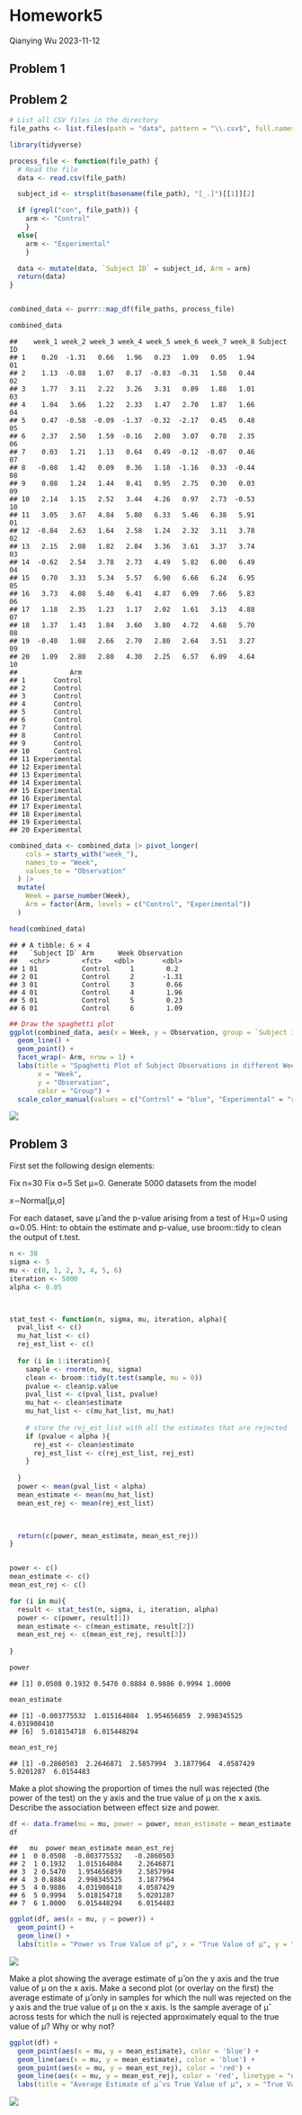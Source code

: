 Homework5
================
Qianying Wu
2023-11-12

## Problem 1

## Problem 2

``` r
# List all CSV files in the directory
file_paths <- list.files(path = "data", pattern = "\\.csv$", full.names = TRUE)

library(tidyverse)

process_file <- function(file_path) {
  # Read the file
  data <- read.csv(file_path)

  subject_id <- strsplit(basename(file_path), "[_.]")[[1]][2]

  if (grepl("con", file_path)) {
    arm <- "Control"
    }
  else{
    arm <- "Experimental"
    }

  data <- mutate(data, `Subject ID` = subject_id, Arm = arm)
  return(data)
}


combined_data <- purrr::map_df(file_paths, process_file)

combined_data
```

    ##    week_1 week_2 week_3 week_4 week_5 week_6 week_7 week_8 Subject ID
    ## 1    0.20  -1.31   0.66   1.96   0.23   1.09   0.05   1.94         01
    ## 2    1.13  -0.88   1.07   0.17  -0.83  -0.31   1.58   0.44         02
    ## 3    1.77   3.11   2.22   3.26   3.31   0.89   1.88   1.01         03
    ## 4    1.04   3.66   1.22   2.33   1.47   2.70   1.87   1.66         04
    ## 5    0.47  -0.58  -0.09  -1.37  -0.32  -2.17   0.45   0.48         05
    ## 6    2.37   2.50   1.59  -0.16   2.08   3.07   0.78   2.35         06
    ## 7    0.03   1.21   1.13   0.64   0.49  -0.12  -0.07   0.46         07
    ## 8   -0.08   1.42   0.09   0.36   1.18  -1.16   0.33  -0.44         08
    ## 9    0.08   1.24   1.44   0.41   0.95   2.75   0.30   0.03         09
    ## 10   2.14   1.15   2.52   3.44   4.26   0.97   2.73  -0.53         10
    ## 11   3.05   3.67   4.84   5.80   6.33   5.46   6.38   5.91         01
    ## 12  -0.84   2.63   1.64   2.58   1.24   2.32   3.11   3.78         02
    ## 13   2.15   2.08   1.82   2.84   3.36   3.61   3.37   3.74         03
    ## 14  -0.62   2.54   3.78   2.73   4.49   5.82   6.00   6.49         04
    ## 15   0.70   3.33   5.34   5.57   6.90   6.66   6.24   6.95         05
    ## 16   3.73   4.08   5.40   6.41   4.87   6.09   7.66   5.83         06
    ## 17   1.18   2.35   1.23   1.17   2.02   1.61   3.13   4.88         07
    ## 18   1.37   1.43   1.84   3.60   3.80   4.72   4.68   5.70         08
    ## 19  -0.40   1.08   2.66   2.70   2.80   2.64   3.51   3.27         09
    ## 20   1.09   2.80   2.80   4.30   2.25   6.57   6.09   4.64         10
    ##             Arm
    ## 1       Control
    ## 2       Control
    ## 3       Control
    ## 4       Control
    ## 5       Control
    ## 6       Control
    ## 7       Control
    ## 8       Control
    ## 9       Control
    ## 10      Control
    ## 11 Experimental
    ## 12 Experimental
    ## 13 Experimental
    ## 14 Experimental
    ## 15 Experimental
    ## 16 Experimental
    ## 17 Experimental
    ## 18 Experimental
    ## 19 Experimental
    ## 20 Experimental

``` r
combined_data <- combined_data |> pivot_longer(
    cols = starts_with("week_"), 
    names_to = "Week",           
    values_to = "Observation"   
  ) |>
  mutate(
    Week = parse_number(Week),
    Arm = factor(Arm, levels = c("Control", "Experimental"))
  )

head(combined_data)
```

    ## # A tibble: 6 × 4
    ##   `Subject ID` Arm      Week Observation
    ##   <chr>        <fct>   <dbl>       <dbl>
    ## 1 01           Control     1        0.2 
    ## 2 01           Control     2       -1.31
    ## 3 01           Control     3        0.66
    ## 4 01           Control     4        1.96
    ## 5 01           Control     5        0.23
    ## 6 01           Control     6        1.09

``` r
## Draw the spaghetti plot
ggplot(combined_data, aes(x = Week, y = Observation, group = `Subject ID`, color = Arm)) +
  geom_line() +
  geom_point() +
  facet_wrap(~ Arm, nrow = 1) + 
  labs(title = "Spaghetti Plot of Subject Observations in different Weeks",
       x = "Week",
       y = "Observation",
       color = "Group") +
  scale_color_manual(values = c("Control" = "blue", "Experimental" = "red"))
```

![](p8105_hw5_qw2418_files/figure-gfm/unnamed-chunk-1-1.png)<!-- -->

## Problem 3

First set the following design elements:

Fix n=30 Fix σ=5 Set μ=0. Generate 5000 datasets from the model

x∼Normal\[μ,σ\]

For each dataset, save μ̂ and the p-value arising from a test of H:μ=0
using α=0.05. Hint: to obtain the estimate and p-value, use broom::tidy
to clean the output of t.test.

``` r
n <- 30
sigma <- 5
mu <- c(0, 1, 2, 3, 4, 5, 6)
iteration <- 5000
alpha <- 0.05



stat_test <- function(n, sigma, mu, iteration, alpha){
  pval_list <- c()
  mu_hat_list <- c()
  rej_est_list <- c()
  
  for (i in 1:iteration){
    sample <- rnorm(n, mu, sigma)
    clean <- broom::tidy(t.test(sample, mu = 0))
    pvalue <- clean$p.value
    pval_list <- c(pval_list, pvalue)
    mu_hat <- clean$estimate
    mu_hat_list <- c(mu_hat_list, mu_hat)
    
    # store the rej_est_list with all the estimates that are rejected
    if (pvalue < alpha ){
      rej_est <- clean$estimate
      rej_est_list <- c(rej_est_list, rej_est)
    }
    
  }
  power <- mean(pval_list < alpha)
  mean_estimate <- mean(mu_hat_list)
  mean_est_rej <- mean(rej_est_list)


  
  return(c(power, mean_estimate, mean_est_rej))
}


power <- c()
mean_estimate <- c()
mean_est_rej <- c()

for (i in mu){
  result <- stat_test(n, sigma, i, iteration, alpha)
  power <- c(power, result[1])
  mean_estimate <- c(mean_estimate, result[2])
  mean_est_rej <- c(mean_est_rej, result[3])
  
}

power
```

    ## [1] 0.0508 0.1932 0.5470 0.8884 0.9886 0.9994 1.0000

``` r
mean_estimate
```

    ## [1] -0.003775532  1.015164084  1.954656859  2.998345525  4.031908410
    ## [6]  5.018154718  6.015448294

``` r
mean_est_rej
```

    ## [1] -0.2860503  2.2646871  2.5857994  3.1877964  4.0587429  5.0201287  6.0154483

Make a plot showing the proportion of times the null was rejected (the
power of the test) on the y axis and the true value of μ on the x axis.
Describe the association between effect size and power.

``` r
df <- data.frame(mu = mu, power = power, mean_estimate = mean_estimate, mean_est_rej = mean_est_rej)
df
```

    ##   mu  power mean_estimate mean_est_rej
    ## 1  0 0.0508  -0.003775532   -0.2860503
    ## 2  1 0.1932   1.015164084    2.2646871
    ## 3  2 0.5470   1.954656859    2.5857994
    ## 4  3 0.8884   2.998345525    3.1877964
    ## 5  4 0.9886   4.031908410    4.0587429
    ## 6  5 0.9994   5.018154718    5.0201287
    ## 7  6 1.0000   6.015448294    6.0154483

``` r
ggplot(df, aes(x = mu, y = power)) +
  geom_point() +
  geom_line() +
  labs(title = "Power vs True Value of μ", x = "True Value of μ", y = "Power")
```

![](p8105_hw5_qw2418_files/figure-gfm/unnamed-chunk-3-1.png)<!-- -->

Make a plot showing the average estimate of μ̂ on the y axis and the true
value of μ on the x axis. Make a second plot (or overlay on the first)
the average estimate of μ̂ only in samples for which the null was
rejected on the y axis and the true value of μ on the x axis. Is the
sample average of μ̂ across tests for which the null is rejected
approximately equal to the true value of μ? Why or why not?

``` r
ggplot(df) +
  geom_point(aes(x = mu, y = mean_estimate), color = 'blue') +
  geom_line(aes(x = mu, y = mean_estimate), color = 'blue') +
  geom_point(aes(x = mu, y = mean_est_rej), color = 'red') +
  geom_line(aes(x = mu, y = mean_est_rej), color = 'red', linetype = "dashed") +
  labs(title = "Average Estimate of μ̂ vs True Value of μ", x = "True Value of μ", y = "Average Estimate of μ̂")
```

![](p8105_hw5_qw2418_files/figure-gfm/unnamed-chunk-4-1.png)<!-- -->
